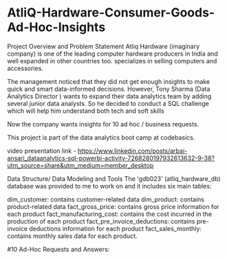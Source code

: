# AtliQ-Hardware-Consumer-Goods-Ad-Hoc-Insights

Project Overview and Problem Statement
Atliq Hardware (imaginary company) is one of the leading computer hardware producers in India and well expanded in other countries too. specializes in selling computers and accessories.

The management noticed that they did not get enough insights to make quick and smart data-informed decisions. However, Tony Sharma (Data Analytics Director ) wants to expand their data analytics team by adding several junior data analysts. So he decided to conduct a SQL challenge which will help him understand both tech and soft skills

Now the company wants insights for 10 ad hoc / business requests.

This project is part of the data analytics boot camp at codebasics.

video presentation link - https://www.linkedin.com/posts/arbaj-ansari_dataanalytics-sql-powerbi-activity-7268280197932613632-9-38?utm_source=share&utm_medium=member_desktop

Data Structure/ Data Modeling and Tools
The 'gdb023' (atliq_hardware_db) database was provided to me to work on and it includes six main tables:

dim_customer: contains customer-related data
dim_product: contains product-related data
fact_gross_price: contains gross price information for each product
fact_manufacturing_cost: contains the cost incurred in the production of each product
fact_pre_invoice_deductions: contains pre-invoice deductions information for each product
fact_sales_monthly: contains monthly sales data for each product.


#10 Ad-Hoc Requests and Answers:


